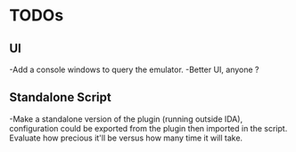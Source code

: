 # TODOs

## UI

-Add a console windows to query the emulator. 
-Better UI, anyone ? 

## Standalone Script 

-Make a standalone version of the plugin (running outside IDA),
configuration could be exported from the plugin then imported in 
the script. Evaluate how precious it'll be versus how many time it will take.

